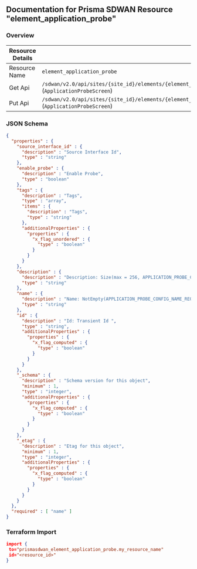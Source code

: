 ## Documentation for Prisma SDWAN Resource "element_application_probe"

### Overview

| Resource Details | |
| ------------- | ------------- |
| Resource Name | `element_application_probe` |
| Get Api  | `/sdwan/v2.0/api/sites/{site_id}/elements/{element_id}/application_probe` (`ApplicationProbeScreen`) |
| Put Api  | `/sdwan/v2.0/api/sites/{site_id}/elements/{element_id}/application_probe` (`ApplicationProbeScreen`) |


### JSON Schema

```json
{
  "properties" : {
    "source_interface_id" : {
      "description" : "Source Interface Id",
      "type" : "string"
    },
    "enable_probe" : {
      "description" : "Enable Probe",
      "type" : "boolean"
    },
    "tags" : {
      "description" : "Tags",
      "type" : "array",
      "items" : {
        "description" : "Tags",
        "type" : "string"
      },
      "additionalProperties" : {
        "properties" : {
          "x_flag_unordered" : {
            "type" : "boolean"
          }
        }
      }
    },
    "description" : {
      "description" : "Description: Size(max = 256, APPLICATION_PROBE_CONFIG_DESCRIPTION_INVALID, min = 0) ",
      "type" : "string"
    },
    "name" : {
      "description" : "Name: NotEmpty(APPLICATION_PROBE_CONFIG_NAME_REQD) Size(max = 128, error = NAME_EXCEEDS_LIMIT: Name of the resource exceeds limit., min = 0) ",
      "type" : "string"
    },
    "id" : {
      "description" : "Id: Transient Id ",
      "type" : "string",
      "additionalProperties" : {
        "properties" : {
          "x_flag_computed" : {
            "type" : "boolean"
          }
        }
      }
    },
    "_schema" : {
      "description" : "Schema version for this object",
      "minimum" : 1,
      "type" : "integer",
      "additionalProperties" : {
        "properties" : {
          "x_flag_computed" : {
            "type" : "boolean"
          }
        }
      }
    },
    "_etag" : {
      "description" : "Etag for this object",
      "minimum" : 1,
      "type" : "integer",
      "additionalProperties" : {
        "properties" : {
          "x_flag_computed" : {
            "type" : "boolean"
          }
        }
      }
    }
  },
  "required" : [ "name" ]
}
```

### Terraform Import
```json
import {
 to="prismasdwan_element_application_probe.my_resource_name"
 id="<resource_id>"
}
```


